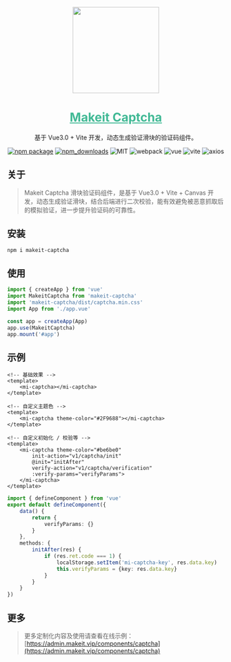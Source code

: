<p align="center">
    <a href="https://admin.makeit.vip/">
        <img width="200" src="https://file.makeit.vip/MIIT/M00/00/00/ajRkHV_pUyOALE2LAAAtlj6Tt_s370.png">
    </a>
</p>

<h1 align="center" color="green">
    <a href="https://admin.makeit.vip/components/captcha" target="_blank" style="color: #41b995">
        Makeit Captcha
    </a>
</h1>

<div align="center">
基于 Vue3.0 + Vite 开发，动态生成验证滑块的验证码组件。

[![npm package](https://img.shields.io/npm/v/makeit-captcha.svg?style=flat-square)](https://www.npmjs.org/package/makeit-captcha)
[![npm_downloads](http://img.shields.io/npm/dm/makeit-captcha.svg?style=flat-square)](http://www.npmtrends.com/makeit-captcha)
![MIT](https://img.shields.io/badge/license-MIT-ff69b4.svg)
![webpack](https://img.shields.io/badge/webpack-5.11.0-orange.svg)
![vue](https://img.shields.io/badge/vue-3.0.5-green.svg)
![vite](https://img.shields.io/badge/vite-1.0.0-yellow.svg)
![axios](https://img.shields.io/badge/axios-0.21.1-red.svg)
</div>

## 关于

> Makeit Captcha 滑块验证码组件，是基于 Vue3.0 + Vite + Canvas 开发，动态生成验证滑块，结合后端进行二次校验，能有效避免被恶意抓取后的模拟验证，进一步提升验证码的可靠性。

## 安装

```bash
npm i makeit-captcha
```

## 使用
```ts
import { createApp } from 'vue'
import MakeitCaptcha from 'makeit-captcha'
import 'makeit-captcha/dist/captcha.min.css'
import App from './app.vue'

const app = createApp(App)
app.use(MakeitCaptcha)
app.mount('#app')
```

## 示例
```vue
<!-- 基础效果 -->
<template>
    <mi-captcha></mi-captcha>
</template>

<!-- 自定义主题色 -->
<template>
    <mi-captcha theme-color="#2F9688"></mi-captcha>
</template>

<!-- 自定义初始化 / 校验等 -->
<template>
    <mi-captcha theme-color="#be6be0"
        init-action="v1/captcha/init"
        @init="initAfter"
        verify-action="v1/captcha/verification"
        :verify-params="verifyParams">
    </mi-captcha>
</template>
```

```ts
import { defineComponent } from 'vue'
export default defineComponent({
    data() {
        return {
            verifyParams: {}
        }
    },
    methods: {
        initAfter(res) {
            if (res.ret.code === 1) {
                localStorage.setItem('mi-captcha-key', res.data.key)
                this.verifyParams = {key: res.data.key}
            }
        }
    }
})
```

## 更多
> 更多定制化内容及使用请查看在线示例：[https://admin.makeit.vip/components/captcha](https://admin.makeit.vip/components/captcha)